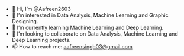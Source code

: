 - 👋 Hi, I’m @Aafreen2603
- 👀 I’m interested in Data Analysis, Machine Learning and Graphic Designing.
- 🌱 I’m currently learning Machine Learning and Deep Learning.
- 👯 I’m looking to collaborate on Data Analysis, Machine Learning and Deep Learning projects.
- 📫 How to reach me: aafreensingh03@gmail.com

<!---
Aafreen2603/Aafreen2603 is a ✨ special ✨ repository because its `README.md` (this file) appears on your GitHub profile.
You can click the Preview link to take a look at your changes.
--->
